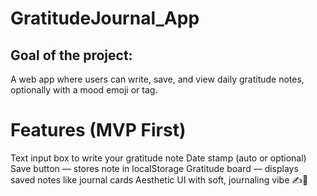 # GratitudeJournal_App
## Goal of the project:
A web app where users can write, save, and view daily gratitude notes, optionally with a mood emoji or tag.

# Features (MVP First)
Text input box to write your gratitude note
Date stamp (auto or optional)
Save button — stores note in localStorage
Gratitude board — displays saved notes like journal cards
Aesthetic UI with soft, journaling vibe ✍️💫
